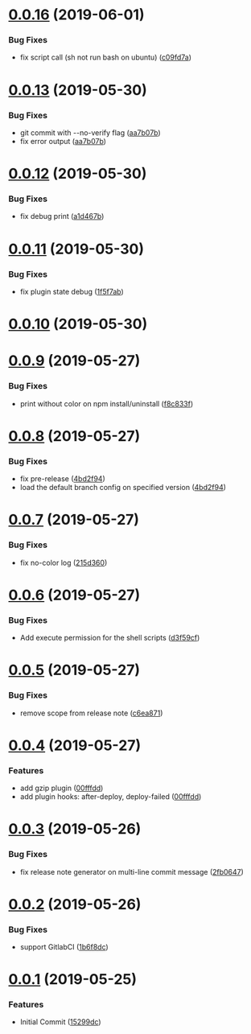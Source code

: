 # [0.0.16](https://github.com/billowz/general-release/compare/v0.0.15...v0.0.16 ) (2019-06-01)

### Bug Fixes

* fix script call (sh not run bash on ubuntu) ([c09fd7a](https://github.com/billowz/general-release/commit/c09fd7a ))

# [0.0.13](https://github.com/billowz/general-release/compare/v0.0.12...v0.0.13 ) (2019-05-30)

### Bug Fixes

* git commit with --no-verify flag ([aa7b07b](https://github.com/billowz/general-release/commit/aa7b07b ))
* fix error output ([aa7b07b](https://github.com/billowz/general-release/commit/aa7b07b ))

# [0.0.12](https://github.com/billowz/general-release/compare/v0.0.11...v0.0.12 ) (2019-05-30)

### Bug Fixes

* fix debug print ([a1d467b](https://github.com/billowz/general-release/commit/a1d467b ))

# [0.0.11](https://github.com/billowz/general-release/compare/v0.0.10...v0.0.11 ) (2019-05-30)

### Bug Fixes

* fix plugin state debug ([1f5f7ab](https://github.com/billowz/general-release/commit/1f5f7ab ))

# [0.0.10](https://github.com/billowz/general-release/compare/v0.0.9...v0.0.10 ) (2019-05-30)

# [0.0.9](https://github.com/billowz/general-release/compare/v0.0.8...v0.0.9 ) (2019-05-27)

### Bug Fixes

* print without color on npm install/uninstall ([f8c833f](https://github.com/billowz/general-release/commit/f8c833f ))

# [0.0.8](https://github.com/billowz/general-release/compare/v0.0.7...v0.0.8 ) (2019-05-27)

### Bug Fixes

* fix pre-release ([4bd2f94](https://github.com/billowz/general-release/commit/4bd2f94 ))
* load the default branch config on specified version ([4bd2f94](https://github.com/billowz/general-release/commit/4bd2f94 ))

# [0.0.7](https://github.com/billowz/general-release/compare/v0.0.6...v0.0.7 ) (2019-05-27)

### Bug Fixes

* fix no-color log ([215d360](https://github.com/billowz/general-release/commit/215d360 ))

# [0.0.6](https://github.com/billowz/general-release/compare/v0.0.5...v0.0.6 ) (2019-05-27)

### Bug Fixes

* Add execute permission for the shell scripts ([d3f59cf](https://github.com/billowz/general-release/commit/d3f59cf ))

# [0.0.5](https://github.com/billowz/general-release/compare/v0.0.4...v0.0.5 ) (2019-05-27)

### Bug Fixes

* remove scope from release note ([c6ea871](https://github.com/billowz/general-release/commit/c6ea871 ))

# [0.0.4](https://github.com/billowz/general-release/compare/v0.0.3...v0.0.4 ) (2019-05-27)

### Features

* add gzip plugin ([00fffdd](https://github.com/billowz/general-release/commit/00fffdd ))
* add plugin hooks: after-deploy, deploy-failed ([00fffdd](https://github.com/billowz/general-release/commit/00fffdd ))

# [0.0.3](https://github.com/billowz/general-release/compare/v0.0.2...v0.0.3 ) (2019-05-26)

### Bug Fixes

* fix release note generator on multi-line commit message ([2fb0647](https://github.com/billowz/general-release/commit/2fb0647 ))

# [0.0.2](https://github.com/billowz/general-release/compare/v0.0.1...v0.0.2 ) (2019-05-26)

### Bug Fixes

* support GitlabCI ([1b6f8dc](https://github.com/billowz/general-release/commit/1b6f8dc ))

# [0.0.1](https://github.com/billowz/general-release/compare/...v0.0.1 ) (2019-05-25)

### Features

* Initial Commit ([15299dc](https://github.com/billowz/general-release/commit/15299dc ))
